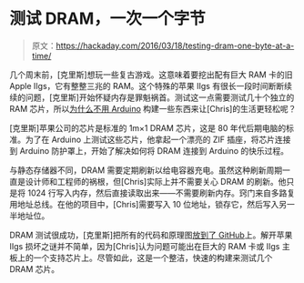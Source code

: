 # 测试 DRAM，一次一个字节

> 原文：<https://hackaday.com/2016/03/18/testing-dram-one-byte-at-a-time/>

几个周末前，[克里斯]想玩一些复古游戏。这意味着要挖出配有巨大 RAM 卡的旧 Apple IIgs，它有整整三兆的 RAM。这个特殊的苹果 IIgs 有很长一段时间断断续续的问题，[克里斯]开始怀疑内存是罪魁祸首。测试这一点需要测试几十个独立的 RAM 芯片，所以[为什么不用 Arduino](http://www.insentricity.com/a.cl/252/testing-dram-using-an-arduino) 构建一些东西来让[Chris]的生活更轻松呢？

[克里斯]苹果公司的芯片是标准的 1m×1 DRAM 芯片，这是 80 年代后期电脑的标准。为了在 Arduino 上测试这些芯片，他拿起一个漂亮的 ZIF 插座，将芯片连接到 Arduino 防护罩上，开始了解决如何将 DRAM 连接到 Arduino 的快乐过程。

与静态存储器不同，DRAM 需要定期刷新以给电容器充电。虽然这种刷新周期一直是设计师和工程师的祸根，但[Chris]实际上并不需要关心 DRAM 的刷新。他只是将 1024 行写入内存，然后直接读取出来——不需要刷新内存。窍门来自多路复用地址总线。在他的项目中，[Chris]需要写入 10 位地址，锁存它，然后写入另一半地址位。

DRAM 测试很成功，[克里斯]把所有的代码和原理图[放到了 GitHub](https://github.com/FozzTexx/DRAM-Tester)上。解开苹果 IIgs 损坏之谜并不简单，因为[Chris]认为问题可能出在巨大的 RAM 卡或 IIgs 主板上的一个支持芯片上。尽管如此，这是一个整洁，快速的构建来测试几个 DRAM 芯片。